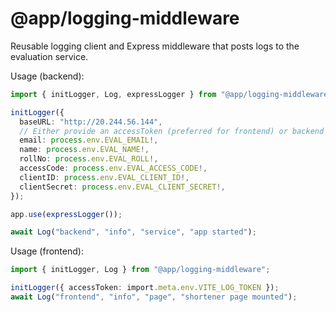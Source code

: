 # @app/logging-middleware

Reusable logging client and Express middleware that posts logs to the evaluation service.

Usage (backend):

```ts
import { initLogger, Log, expressLogger } from "@app/logging-middleware";

initLogger({
  baseURL: "http://20.244.56.144",
  // Either provide an accessToken (preferred for frontend) or backend credentials to auto-fetch.
  email: process.env.EVAL_EMAIL!,
  name: process.env.EVAL_NAME!,
  rollNo: process.env.EVAL_ROLL!,
  accessCode: process.env.EVAL_ACCESS_CODE!,
  clientID: process.env.EVAL_CLIENT_ID!,
  clientSecret: process.env.EVAL_CLIENT_SECRET!,
});

app.use(expressLogger());

await Log("backend", "info", "service", "app started");
```

Usage (frontend):

```ts
import { initLogger, Log } from "@app/logging-middleware";

initLogger({ accessToken: import.meta.env.VITE_LOG_TOKEN });
await Log("frontend", "info", "page", "shortener page mounted");
```

